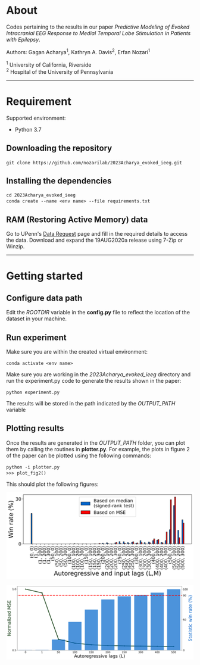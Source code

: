# About
Codes pertaining to the results in our paper *Predictive Modeling of Evoked Intracranial EEG Response to Medial Temporal Lobe Stimulation in Patients with Epilepsy*.

Authors: Gagan Acharya<sup>1</sup>, Kathryn A. Davis<sup>2</sup>, Erfan Nozari<sup>1</sup> 

<sup>1</sup> University of California, Riverside \
<sup>2</sup> Hospital of the University of Pennsylvania

---
# Requirement
Supported environment:
- Python 3.7
## Downloading the repository
    git clone https://github.com/nozarilab/2023Acharya_evoked_ieeg.git
## Installing the dependencies
    cd 2023Acharya_evoked_ieeg
    conda create --name <env name> --file requirements.txt
## RAM (Restoring Active Memory) data

Go to UPenn's [Data Request](https://memory.psych.upenn.edu/Data_Request) page and fill in the required details to access the data.
Download and expand the 19AUG2020a release using 7-Zip or Winzip. 

---
# Getting started

## Configure data path

Edit the *ROOTDIR* variable in the **config.py** file to reflect the location of the dataset in your machine. 

## Run experiment

Make sure you are within the created virtual environment:

    conda activate <env name>

Make sure you are working in the *2023Acharya_evoked_ieeg* directory and run the experiment.py code to generate the results shown in the paper: 

    python experiment.py

The results will be stored in the path indicated by the *OUTPUT_PATH* variable

## Plotting results

Once the results are generated in the *OUTPUT_PATH* folder, you can plot them by calling the routines in **plotter.py**. For example, the plots in figure 2 of the paper can be plotted using the following commands:

    python -i plotter.py
    >>> plot_fig2()

This should plot the following figures:

![Figure 2a](images/ar_lags.png)

![Figure 2b](images/stat_win_rate_arx.png)

    



